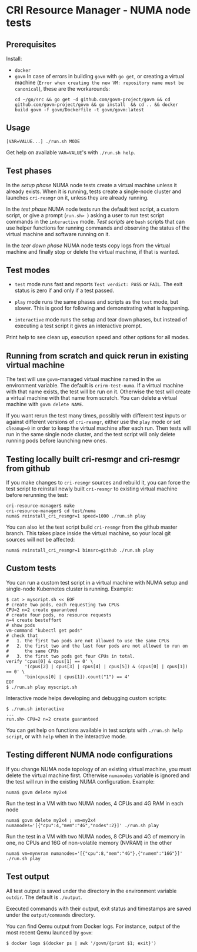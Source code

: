 # CRI Resource Manager - NUMA node tests

## Prerequisites

Install:
- `docker`
- `govm`
  In case of errors in building `govm` with `go get`, or creating a virtual machine (`Error when creating the new VM: repository name must be canonical`), these are the workarounds:
  ```
  cd ~/go/src && go get -d github.com/govm-project/govm && cd github.com/govm-project/govm && go install  && cd .. && docker build govm -f govm/Dockerfile -t govm/govm:latest
  ```

## Usage

```
[VAR=VALUE...] ./run.sh MODE
```

Get help on available `VAR=VALUE`'s with `./run.sh help`.

## Test phases

In the *setup phase* NUMA node tests create a virtual machine unless
it already exists. When it is running, tests create a single-node
cluster and launches `cri-resmgr` on it, unless they are already
running.

In the *test phase* NUMA node tests run the default test script, a
custom script, or give a prompt (`run.sh> `) asking a user to run test
script commands in the `interactive` mode. *Test scripts* are `bash`
scripts that can use helper functions for running commands and
observing the status of the virtual machine and software running on
it.

In the *tear down phase* NUMA node tests copy logs from the virtual
machine and finally stop or delete the virtual machine, if that is
wanted.

## Test modes

- `test` mode runs fast and reports `Test verdict: PASS` or
  `FAIL`. The exit status is zero if and only if a test passed.

- `play` mode runs the same phases and scripts as the `test` mode, but
  slower. This is good for following and demonstrating what is
  happening.

- `interactive` mode runs the setup and tear down phases, but instead
  of executing a test script it gives an interactive prompt.

Print help to see clean up, execution speed and other options for all
modes.

## Running from scratch and quick rerun in existing virtual machine

The test will use `govm`-managed virtual machine named in the `vm`
environment variable. The default is `crirm-test-numa`. If a virtual
machine with that name exists, the test will be run on it. Otherwise
the test will create a virtual machine with that name from
scratch. You can delete a virtual machine with `govm delete NAME`.

If you want rerun the test many times, possibly with different test
inputs or against different versions of `cri-resmgr`, either use the
`play` mode or set `cleanup=0` in order to keep the virtual machine
after each run. Then tests will run in the same single node cluster,
and the test script will only delete running pods before launching new
ones.

## Testing locally built cri-resmgr and cri-resmgr from github

If you make changes to `cri-resmgr` sources and rebuild it, you can
force the test script to reinstall newly built `cri-resmgr` to
existing virtual machine before rerunning the test:

```
cri-resource-manager$ make
cri-resource-manager$ cd test/numa
numa$ reinstall_cri_resmgr=1 speed=1000 ./run.sh play
```

You can also let the test script build `cri-resmgr` from the github
master branch. This takes place inside the virtual machine, so your
local git sources will not be affected:

```
numa$ reinstall_cri_resmgr=1 binsrc=github ./run.sh play
```

## Custom tests

You can run a custom test script in a virtual machine with NUMA
setup and single-node Kubernetes cluster is running. Example:

```
$ cat > myscript.sh << EOF
# create two pods, each requesting two CPUs
CPU=2 n=2 create guaranteed
# create four pods, no resource requests
n=4 create besteffort
# show pods
vm-command "kubectl get pods"
# check that
#   1. the first two pods are not allowed to use the same CPUs
#   2. the first two and the last four pods are not allowed to run on
#      the same CPUs
#   3. the first two pods get four CPUs in total.
verify 'cpus[0] & cpus[1] == 0' \
       '(cpus[2] | cpus[3] | cpus[4] | cpus[5]) & (cpus[0] | cpus[1]) == 0' \
       'bin(cpus[0] | cpus[1]).count("1") == 4'
EOF
$ ./run.sh play myscript.sh
```

Interactive mode helps developing and debugging custom scripts:

```
$ ./run.sh interactive
...
run.sh> CPU=2 n=2 create guaranteed
```

You can get help on functions available in test scripts with `./run.sh
help script`, or with `help` when in the interactive mode.

## Testing different NUMA node configurations

If you change NUMA node topology of an existing virtual machine, you
must delete the virtual machine first. Otherwise `numanodes` variable
is ignored and the test will run in the existing NUMA
configuration. Example:

```
numa$ govm delete my2x4
```

Run the test in a VM with two NUMA nodes, 4 CPUs and 4G RAM in each node
```
numa$ govm delete my2x4 ; vm=my2x4 numanodes='[{"cpu":4,"mem":"4G","nodes":2}]' ./run.sh play
```

Run the test in a VM with two NUMA nodes, 8 CPUs and 4G of memory in
one, no CPUs and 16G of non-volatile memory (NVRAM) in the other

```
numa$ vm=mynvram numanodes='[{"cpu":8,"mem":"4G"},{"nvmem":"16G"}]' ./run.sh play
```

## Test output

All test output is saved under the directory in the environment
variable `outdir`. The default is `./output`.

Executed commands with their output, exit status and timestamps are
saved under the `output/commands` directory.

You can find Qemu output from Docker logs. For instance, output of the
most recent Qemu launced by `govm`:
```
$ docker logs $(docker ps | awk '/govm/{print $1; exit}')
```
